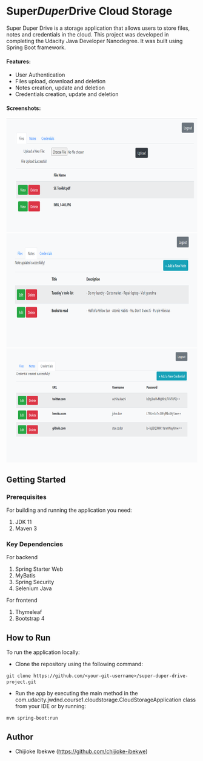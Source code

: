 # Super*Duper*Drive Cloud Storage
Super Duper Drive is a storage application that allows users to store files, notes and credentials in the cloud. This project was developed in completing the Udacity Java Developer Nanodegree. 
It was built using Spring Boot framework.

#### Features:
- User Authentication
- Files upload, download and deletion
- Notes creation, update and deletion
- Credentials creation, update and deletion

#### Screenshots:
<img src="src/main/resources/static/images/files-pages.png" alt="files_page" width="700" height="300">
<img src="src/main/resources/static/images/notes-page-2.png" alt="notes-page" width="700" height="300">
<img src="src/main/resources/static/images/credentials-page.png" alt="credentials_page" width="700" height="300">

## Getting Started
### Prerequisites
For building and running the application you need:
1. JDK 11
2. Maven 3

### Key Dependencies
For backend
1. Spring Starter Web
2. MyBatis
3. Spring Security
4. Selenium Java

For frontend
1. Thymeleaf
2. Bootstrap 4

## How to Run
To run the application locally:
- Clone the repository using the following command:
```
git clone https://github.com/<your-git-username>/super-duper-drive-project.git
```

- Run the app by executing the main method in the com.udacity.jwdnd.course1.cloudstorage.CloudStorageApplication class from your IDE or by running:
```  
mvn spring-boot:run
```

## Author
- Chijioke Ibekwe (https://github.com/chijioke-ibekwe)

